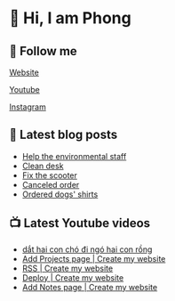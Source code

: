 # 👋 Hi, I am Phong

## 🔗 Follow me

[Website](https://phongever.xyz "Website")

[Youtube](https://www.youtube.com/@phongever "Youtube")

[Instagram](https://www.instagram.com/phongever "Instagram")

## 📝 Latest blog posts

<!-- BLOG-POST-LIST:START -->
- [Help the environmental staff](https://phongever.xyz/blog/help-the-environmental-staff/)
- [Clean desk](https://phongever.xyz/blog/clean-desk/)
- [Fix the scooter](https://phongever.xyz/blog/fix-the-scooter/)
- [Canceled order](https://phongever.xyz/blog/canceled-order/)
- [Ordered dogs&#39; shirts](https://phongever.xyz/blog/ordered-dogs-shirts/)
<!-- BLOG-POST-LIST:END -->

## 📺 Latest Youtube videos

<!-- YOUTUBE-VIDEO-LIST:START -->
- [dắt hai con chó đi ngó hai con rồng](https://www.youtube.com/watch?v=K2SQ69C_BkI)
- [Add Projects page | Create my website](https://www.youtube.com/watch?v=iB5EPES5H6o)
- [RSS | Create my website](https://www.youtube.com/watch?v=YZAYeKO5rEY)
- [Deploy | Create my website](https://www.youtube.com/watch?v=c7qc2ceBzwE)
- [Add Notes page | Create my website](https://www.youtube.com/watch?v=lTNcPRt25XY)
<!-- YOUTUBE-VIDEO-LIST:END -->
